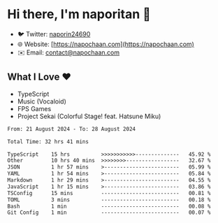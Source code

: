 # Hi there, I'm naporitan 👋

- 🐦 Twitter: [naporin24690](https://twitter.com/naporin24690)
- 🌐 Website: [https://napochaan.com](https://napochaan.com)
- ✉️ Email: [contact@napochaan.com](mailto:contact@napochaan.com)

## What I Love ❤️
- TypeScript
- Music (Vocaloid)
- FPS Games
- Project Sekai (Colorful Stage! feat. Hatsune Miku)

<!--START_SECTION:waka-->

```txt
From: 21 August 2024 - To: 28 August 2024

Total Time: 32 hrs 41 mins

TypeScript    15 hrs          >>>>>>>>>>>--------------   45.92 %
Other         10 hrs 40 mins  >>>>>>>>-----------------   32.67 %
JSON          1 hr 57 mins    >------------------------   05.99 %
YAML          1 hr 54 mins    >------------------------   05.84 %
Markdown      1 hr 29 mins    >------------------------   04.55 %
JavaScript    1 hr 15 mins    >------------------------   03.86 %
TSConfig      15 mins         -------------------------   00.81 %
TOML          3 mins          -------------------------   00.18 %
Bash          1 min           -------------------------   00.08 %
Git Config    1 min           -------------------------   00.07 %
```

<!--END_SECTION:waka-->

